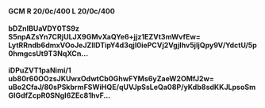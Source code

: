 #### GCM R 20/0c/400 L 20/0c/400
**bDZnIBUaVDY0TS9z**<br/>**S5npAZsYn7CRjULJX9GMvXaQYe6+jjz1EZVt3mWvfEw=**<br/>**LytRRndb6dmxVOoJeJZIIDTipY4d3qjl0iePCVj2VgjIhv5jljQpy9V/YdctU/5p0hmgcsUt9T3NqXCn...**<br/><br/>
**iDPuZVT1paNimi/1**<br/>**ub80r60OOzsJKUwxOdwtCb0GhwFYMs6yZaeW2OMfJ2w=**<br/>**uBo2CfaJ/80sPSkbrmFSWiHQE/qUVJpSsLeQa08P/yKdb8sdKKJLpsoSmGIGdfZcpR0SNgI6ZEc81hvF...**